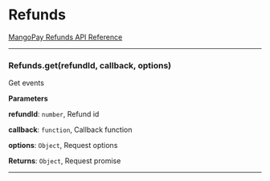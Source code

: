 # Refunds

[MangoPay Refunds API Reference](https://docs.mangopay.com/api-references/refund/)



* * *

### Refunds.get(refundId, callback, options) 

Get events

**Parameters**

**refundId**: `number`, Refund id

**callback**: `function`, Callback function

**options**: `Object`, Request options

**Returns**: `Object`, Request promise



* * *










